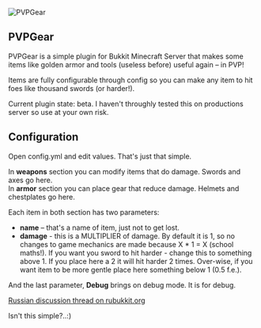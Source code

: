 ![PVPGear](http://s019.radikal.ru/i630/1204/20/c4ff8d0ea7ff.png)

## PVPGear ##

PVPGear is a simple plugin for Bukkit Minecraft Server that makes some items like golden armor and tools (useless before) useful again – in PVP!

Items are fully configurable through config so you can make any item to hit foes like thousand swords (or harder!).

Current plugin state: beta. I haven't throughly tested this on productions server so use at your own risk.

## Configuration ##

Open config.yml and edit values. That's just that simple.

In **weapons** section you can modify items that do damage. Swords and axes go here.     
In **armor** section you can place gear that reduce damage. Helmets and chestplates go here.

Each item in both section has two parameters:

* **name** – that's a name of item, just not to get lost.     
* **damage** - this is a MULTIPLIER of damage. By default it is 1, so no changes to game mechanics are made because X * 1 = X (school maths!). If you want you sword to hit harder - change this to something above 1. If you place here a 2 it will hit harder 2 times. Over-wise, if you want item to be more gentle place here something below 1 (0.5 f.e.).

And the last parameter, **Debug** brings on debug mode. It is for debug.

[Russian discussion thread on rubukkit.org](http://rubukkit.org/threads/thread.11756/)

Isn't this simple?..:)